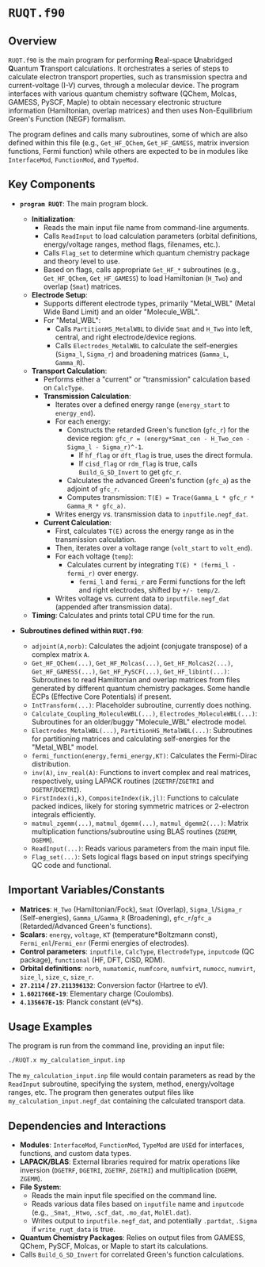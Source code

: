 # `RUQT.f90`

## Overview

`RUQT.f90` is the main program for performing **R**eal-space **U**nabridged **Q**uantum **T**ransport calculations. It orchestrates a series of steps to calculate electron transport properties, such as transmission spectra and current-voltage (I-V) curves, through a molecular device. The program interfaces with various quantum chemistry software (QChem, Molcas, GAMESS, PySCF, Maple) to obtain necessary electronic structure information (Hamiltonian, overlap matrices) and then uses Non-Equilibrium Green's Function (NEGF) formalism.

The program defines and calls many subroutines, some of which are also defined within this file (e.g., `Get_HF_QChem`, `Get_HF_GAMESS`, matrix inversion functions, Fermi function) while others are expected to be in modules like `InterfaceMod`, `FunctionMod`, and `TypeMod`.

## Key Components

-   **`program RUQT`**: The main program block.
    -   **Initialization**:
        -   Reads the main input file name from command-line arguments.
        -   Calls `ReadInput` to load calculation parameters (orbital definitions, energy/voltage ranges, method flags, filenames, etc.).
        -   Calls `Flag_set` to determine which quantum chemistry package and theory level to use.
        -   Based on flags, calls appropriate `Get_HF_*` subroutines (e.g., `Get_HF_QChem`, `Get_HF_GAMESS`) to load Hamiltonian (`H_Two`) and overlap (`Smat`) matrices.
    -   **Electrode Setup**:
        -   Supports different electrode types, primarily "Metal_WBL" (Metal Wide Band Limit) and an older "Molecule_WBL".
        -   For "Metal_WBL":
            -   Calls `PartitionHS_MetalWBL` to divide `Smat` and `H_Two` into left, central, and right electrode/device regions.
            -   Calls `Electrodes_MetalWBL` to calculate the self-energies (`Sigma_l`, `Sigma_r`) and broadening matrices (`Gamma_L`, `Gamma_R`).
    -   **Transport Calculation**:
        -   Performs either a "current" or "transmission" calculation based on `CalcType`.
        -   **Transmission Calculation**:
            -   Iterates over a defined energy range (`energy_start` to `energy_end`).
            -   For each energy:
                -   Constructs the retarded Green's function (`gfc_r`) for the device region: `gfc_r = (energy*Smat_cen - H_Two_cen - Sigma_l - Sigma_r)^-1`.
                    -   If `hf_flag` or `dft_flag` is true, uses the direct formula.
                    -   If `cisd_flag` or `rdm_flag` is true, calls `Build_G_SD_Invert` to get `gfc_r`.
                -   Calculates the advanced Green's function (`gfc_a`) as the adjoint of `gfc_r`.
                -   Computes transmission: `T(E) = Trace(Gamma_L * gfc_r * Gamma_R * gfc_a)`.
            -   Writes energy vs. transmission data to `inputfile.negf_dat`.
        -   **Current Calculation**:
            -   First, calculates `T(E)` across the energy range as in the transmission calculation.
            -   Then, iterates over a voltage range (`volt_start` to `volt_end`).
            -   For each voltage (`temp`):
                -   Calculates current by integrating `T(E) * (fermi_l - fermi_r)` over energy.
                    -   `fermi_l` and `fermi_r` are Fermi functions for the left and right electrodes, shifted by `+/- temp/2`.
            -   Writes voltage vs. current data to `inputfile.negf_dat` (appended after transmission data).
    -   **Timing**: Calculates and prints total CPU time for the run.

-   **Subroutines defined within `RUQT.f90`**:
    -   `adjoint(A,norb)`: Calculates the adjoint (conjugate transpose) of a complex matrix `A`.
    -   `Get_HF_QChem(...)`, `Get_HF_Molcas(...)`, `Get_HF_Molcas2(...)`, `Get_HF_GAMESS(...)`, `Get_HF_PySCF(...)`, `Get_HF_libint(...)`: Subroutines to read Hamiltonian and overlap matrices from files generated by different quantum chemistry packages. Some handle ECPs (Effective Core Potentials) if present.
    -   `IntTransform(...)`: Placeholder subroutine, currently does nothing.
    -   `Calculate_Coupling_MoleculeWBL(...)`, `Electrodes_MoleculeWBL(...)`: Subroutines for an older/buggy "Molecule_WBL" electrode model.
    -   `Electrodes_MetalWBL(...)`, `PartitionHS_MetalWBL(...)`: Subroutines for partitioning matrices and calculating self-energies for the "Metal_WBL" model.
    -   `fermi_function(energy,fermi_energy,KT)`: Calculates the Fermi-Dirac distribution.
    -   `inv(A)`, `inv_real(A)`: Functions to invert complex and real matrices, respectively, using LAPACK routines (`ZGETRF`/`ZGETRI` and `DGETRF`/`DGETRI`).
    -   `FirstIndex(i,k)`, `CompositeIndex(ik,jl)`: Functions to calculate packed indices, likely for storing symmetric matrices or 2-electron integrals efficiently.
    -   `matmul_zgemm(...)`, `matmul_dgemm(...)`, `matmul_dgemm2(...)`: Matrix multiplication functions/subroutine using BLAS routines (`ZGEMM`, `DGEMM`).
    -   `ReadInput(...)`: Reads various parameters from the main input file.
    -   `Flag_set(...)`: Sets logical flags based on input strings specifying QC code and functional.

## Important Variables/Constants

-   **Matrices**: `H_Two` (Hamiltonian/Fock), `Smat` (Overlap), `Sigma_l`/`Sigma_r` (Self-energies), `Gamma_L`/`Gamma_R` (Broadening), `gfc_r`/`gfc_a` (Retarded/Advanced Green's functions).
-   **Scalars**: `energy`, `voltage`, `KT` (temperature*Boltzmann const), `Fermi_enl`/`Fermi_enr` (Fermi energies of electrodes).
-   **Control parameters**: `inputfile`, `CalcType`, `ElectrodeType`, `inputcode` (QC package), `functional` (HF, DFT, CISD, RDM).
-   **Orbital definitions**: `norb`, `numatomic`, `numfcore`, `numfvirt`, `numocc`, `numvirt`, `size_l`, `size_c`, `size_r`.
-   **`27.2114` / `27.211396132`**: Conversion factor (Hartree to eV).
-   **`1.6021766E-19`**: Elementary charge (Coulombs).
-   **`4.135667E-15`**: Planck constant (eV*s).

## Usage Examples

The program is run from the command line, providing an input file:

```bash
./RUQT.x my_calculation_input.inp
```

The `my_calculation_input.inp` file would contain parameters as read by the `ReadInput` subroutine, specifying the system, method, energy/voltage ranges, etc. The program then generates output files like `my_calculation_input.negf_dat` containing the calculated transport data.

## Dependencies and Interactions

-   **Modules**: `InterfaceMod`, `FunctionMod`, `TypeMod` are `USE`d for interfaces, functions, and custom data types.
-   **LAPACK/BLAS**: External libraries required for matrix operations like inversion (`DGETRF`, `DGETRI`, `ZGETRF`, `ZGETRI`) and multiplication (`DGEMM`, `ZGEMM`).
-   **File System**:
    -   Reads the main input file specified on the command line.
    -   Reads various data files based on `inputfile` name and `inputcode` (e.g., `_Smat`, `_Htwo`, `.scf_dat`, `.mo_dat`, `MolEl.dat`).
    -   Writes output to `inputfile.negf_dat`, and potentially `.partdat`, `.Sigma` if `write_ruqt_data` is true.
-   **Quantum Chemistry Packages**: Relies on output files from GAMESS, QChem, PySCF, Molcas, or Maple to start its calculations.
-   Calls `Build_G_SD_Invert` for correlated Green's function calculations.
```
